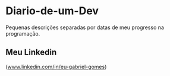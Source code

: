# Diario-de-um-Dev
Pequenas descrições separadas por datas de meu progresso na programação.

## Meu Linkedin
(www.linkedin.com/in/eu-gabriel-gomes)
